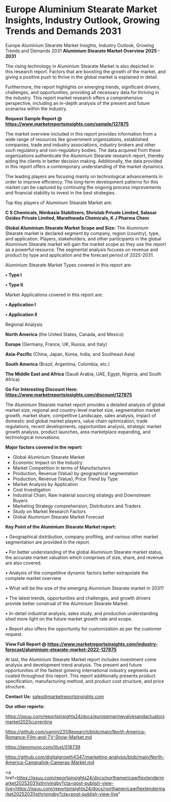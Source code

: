 # Europe Aluminium Stearate Market Insights, Industry Outlook, Growing Trends and Demands 2031
 Europe Aluminium Stearate Market Insights, Industry Outlook, Growing Trends and Demands 2031
<Strong> Aluminium Stearate Market Overview 2025 - 2031</strong>

The rising technology in Aluminium Stearate Market is also depicted in this research report. Factors that are boosting the growth of the market, and giving a positive push to thrive in the global market is explained in detail.

Furthermore, the report highlights on emerging trends, significant drivers, challenges, and opportunities, providing all necessary data for thriving in the industry. This report market research offers a comprehensive perspective, including an in-depth analysis of the present and future scenarios within the industry.

<strong>Request Sample Report @ <a href=https://www.marketreportsinsights.com/sample/127875>https://www.marketreportsinsights.com/sample/127875</a></strong>

The market overview included in this report provides information from a wide range of resources like government organizations, established companies, trade and industry associations, industry brokers and other such regulatory and non-regulatory bodies. The data acquired from these organizations authenticate the Aluminium Stearate research report, thereby aiding the clients in better decision making. Additionally, the data provided in this report offers a contemporary understanding of the market dynamics.

The leading players are focusing mainly on technological advancements in order to improve efficiency. The long-term development patterns for this market can be captured by continuing the ongoing process improvements and financial stability to invest in the best strategies.

Top Key players of Aluminium Stearate Market are:

<strong>C S Chemicals, Nimbasia Stabilizers, Shristab Private Limited, Salasar Oxides Private Limited, Marathwada Chemicals, K J Pharma Chem</strong>

<strong><b>Global Aluminium Stearate Market Scope and Size:</b></strong>
The Aluminium Stearate market is declared segment by company, region (country), type, and application. Players, stakeholders, and other participants in the global Aluminium Stearate market will gain the market scope as they use the report as a powerful resource. The segmental analysis focuses on revenue and product by type and application and the forecast period of 2025-2031.

Aluminium Stearate Market Types covered in this report are:

<strong>• Type I

• Type II</strong>

Market Applications covered in this report are:

<strong>• Application I

• Application II</strong> 

Regional Analysis

<strong>North America</strong> (the United States, Canada, and Mexico)

<strong>Europe</strong> (Germany, France, UK, Russia, and Italy)

<strong>Asia-Pacific</strong> (China, Japan, Korea, India, and Southeast Asia)

<strong>South America</strong> (Brazil, Argentina, Colombia, etc.)

<strong>The Middle East and Africa</strong> (Saudi Arabia, UAE, Egypt, Nigeria, and South Africa)

<strong>Go For Interesting Discount Here: <a href=https://www.marketreportsinsights.com/discount/127875>https://www.marketreportsinsights.com/discount/127875</a></strong>

The Aluminium Stearate market report provides a detailed analysis of global market size, regional and country-level market size, segmentation market growth, market share, competitive Landscape, sales analysis, impact of domestic and global market players, value chain optimization, trade regulations, recent developments, opportunities analysis, strategic market growth analysis, product launches, area marketplace expanding, and technological innovations.

<strong><b>Major factors covered in the report:</b></strong>
<ul>
  <li>Global Aluminium Stearate Market </li>
  <li>Economic Impact on the Industry</li>
  <li>Market Competition in terms of Manufacturers</li>
  <li>Production, Revenue (Value) by geographical segmentation</li>
  <li>Production, Revenue (Value), Price Trend by Type</li>
  <li>Market Analysis by Application</li>
  <li>Cost Investigation</li>
  <li>Industrial Chain, Raw material sourcing strategy and Downstream Buyers</li>
  <li>Marketing Strategy comprehension, Distributors and Traders</li>
  <li>Study on Market Research Factors</li>
  <li>Global Aluminium Stearate Market Forecast</li>
</ul>

<strong><b>Key Point of the Aluminium Stearate Market report:</b></strong>

• Geographical distribution, company profiling, and various other market segmentation are provided in the report.

• For better understanding of the global Aluminium Stearate market status, the accurate market valuation which comprises of size, share, and revenue are also covered.

• Analysis of the competitive dynamic factors better extrapolate the complete market overview

• What will be the size of the emerging Aluminium Stearate market in 2031?

• The latest trends, opportunities and challenges, and growth drivers provide better construal of the Aluminium Stearate Market.

• In-detail industrial analysis, sales study, and production understanding shed more light on the future market growth rate and scope.

• Report also offers the opportunity for customization as per the customer request.

<strong><b>View Full Report @ <a href=https://www.marketreportsinsights.com/industry-forecast/aluminium-stearate-market-2022-127875>https://www.marketreportsinsights.com/industry-forecast/aluminium-stearate-market-2022-127875</a></b></strong>


At last, the Aluminium Stearate Market report includes investment come analysis and development trend analysis. The present and future opportunities of the fastest growing international industry segments are coated throughout this report. This report additionally presents product specification, manufacturing method, and product cost structure, and price structure.

<strong>Contact Us:</strong>
sales@marketreportsinsights.com

<strong>Our other reports:</strong>

<a href=https://issuu.com/reportsinsights24/docs/europemarinevalvesandactuatorsmarket2025currentins>https://issuu.com/reportsinsights24/docs/europemarinevalvesandactuatorsmarket2025currentins</a>

<a href=https://github.com/yamini231/Research/blob/main/North-America-Romance-Film-and-TV-Show-Market.md>https://github.com/yamini231/Research/blob/main/North-America-Romance-Film-and-TV-Show-Market.md</a>

<a href=https://tanomuno.com/illust/518739>https://tanomuno.com/illust/518739</a>

<a href=https://github.com/digitalgrowth4347/marketing-analysis/blob/main/North-America-Cameralink-Cameras-Market.md>https://github.com/digitalgrowth4347/marketing-analysis/blob/main/North-America-Cameralink-Cameras-Market.md</a>

<a href=https://issuu.com/reportsinsights24/docs/northamericawifiextendermarket20252031isthrivingby?cta=post-publish-view-live>https://issuu.com/reportsinsights24/docs/northamericawifiextendermarket20252031isthrivingby?cta=post-publish-view-live</a>"
